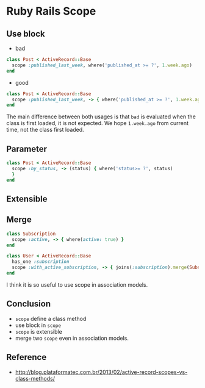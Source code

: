 # Ruby Rails Scope

## Use block

- bad

```ruby
class Post < ActiveRecord::Base
  scope :published_last_week, where('published_at >= ?', 1.week.ago)
end
```

- good

```ruby
class Post < ActiveRecord::Base
  scope :published_last_week, -> { where('published_at >= ?', 1.week.ago) }
end
```

The main difference between both usages is that `bad` is evaluated when the class is first loaded, it is not expected. We hope `1.week.ago` from current time, not the class first loaded.

## Parameter

```ruby
class Post < ActiveRecord::Base
  scope :by_status, -> (status) { where('status>= ?', status)
  }
end

```

## Extensible

## Merge

```ruby
class Subscription
  scope :active, -> { where(active: true) }
end

class User < ActiveRecord::Base
  has_one :subscription
  scope :with_active_subscription, -> { joins(:subscription).merge(Subscription.active) }
end
```

I think it is so useful to use scope in association models.

## Conclusion

- `scope` define a class method
- use block in `scope`
- `scope` is extensible
- merge two `scope` even in association models.

## Reference

- http://blog.plataformatec.com.br/2013/02/active-record-scopes-vs-class-methods/